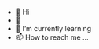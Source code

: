 - 👋 Hi
- 👀 
- 🌱 I’m currently learning
- 📫 How to reach me ...

<!---
Hiro-mati/Hiro-mati is a ✨ special ✨ repository because its `README.md` (this file) 
--->
